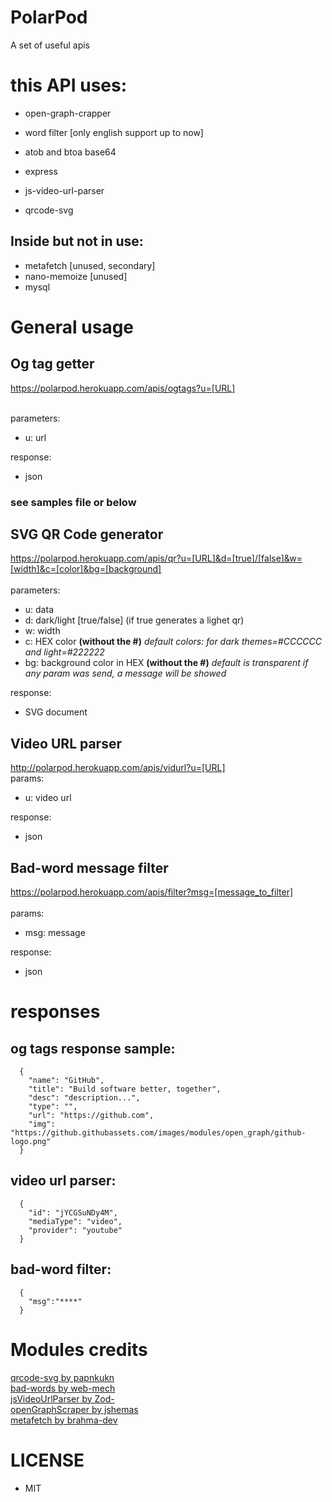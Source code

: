 # PolarPod
A set of useful apis 


# this API uses:
* open-graph-crapper
* word filter [only english support up to now] 
* atob and btoa base64 
* express
* js-video-url-parser

* qrcode-svg

## Inside but not in use:
* metafetch [unused, secondary]
* nano-memoize [unused]
* mysql


# General usage

## Og tag getter
https://polarpod.herokuapp.com/apis/ogtags?u=[URL]<br><br>

parameters:<br>
* u: url<br>

response:<br>
* json

### see samples file or below

 
## SVG QR Code generator
https://polarpod.herokuapp.com/apis/qr?u=[URL]&d=[true]/[false]&w=[width]&c=[color]&bg=[background]<br><br>
parameters:<br>
* u: data<br>
* d: dark/light [true/false] (if true generates a lighet qr)<br>
* w: width<br>
* c: HEX color **(without the #)** _default colors: for dark themes=#CCCCCC and light=#222222_<br>
* bg: background color in HEX **(without the #)** _default is transparent_
*if any param was send, a message will be showed*

response:<br>
* SVG document


## Video URL parser
http://polarpod.herokuapp.com/apis/vidurl?u=[URL]<br>
params:<br>
* u: video url

response:<br>
* json

## Bad-word message filter
https://polarpod.herokuapp.com/apis/filter?msg=[message_to_filter]<br><br>
params:<br>
* msg: message

response:<br>
* json


# responses

## og tags response sample:<br>
```
  {
    "name": "GitHub",
    "title": "Build software better, together",
    "desc": "description...",
    "type": "",
    "url": "https://github.com",
    "img": "https://github.githubassets.com/images/modules/open_graph/github-logo.png"
  }
```

## video url parser:<br>
```
  {
    "id": "jYCGSuNDy4M",
    "mediaType": "video",
    "provider": "youtube"
  }
```
## bad-word filter:<br>
```
  {
    "msg":"****"
  }
```


# Modules credits
[qrcode-svg by papnkukn](https://github.com/papnkukn/qrcode-svg)<br>
[bad-words  by web-mech](https://github.com/web-mech/badwords)<br>
[jsVideoUrlParser by Zod-](https://github.com/Zod-/jsVideoUrlParser)<br>
[openGraphScraper by jshemas](https://github.com/jshemas/openGraphScraper)<br>
[metafetch by brahma-dev](https://github.com/brahma-dev/metafetch)<br>


# LICENSE
* MIT



